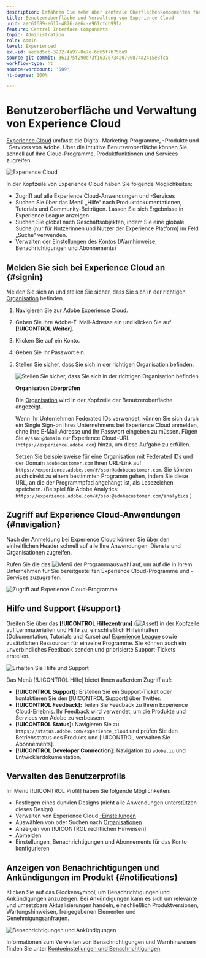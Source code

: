 ```yaml
---
description: Erfahren Sie mehr über zentrale Oberflächenkomponenten für Experience Cloud. Erhalten Sie Hilfe zur Benutzer- und Produktverwaltung in der Admin Console und aktivieren Sie Anwendungen für Experience Cloud-Services. Erhalten Sie Hilfe zur Zielgruppenbibliothek, zu Kundenattributen, zu Experience Cloud-Assets und mehr.
title: Benutzeroberfläche und Verwaltung von Experience Cloud
uuid: aec6f689-e617-4876-ae6c-e961cfcb991a
feature: Central Interface Components
topic: Administration
role: Admin
level: Experienced
exl-id: aedad5cb-3282-4a97-8e7e-6d65f7b75ba9
source-git-commit: 361175f290d73f1637673420700874a2415e3fca
workflow-type: ht
source-wordcount: '509'
ht-degree: 100%

---
```


# Benutzeroberfläche und Verwaltung von Experience Cloud

[Experience Cloud](https://experience.adobe.com) umfasst die Digital-Marketing-Programme, -Produkte und -Services von Adobe. Über die intuitive Benutzeroberfläche können Sie schnell auf Ihre Cloud-Programme, Produktfunktionen und Services zugreifen.

![Experience Cloud](assets/landing.png)

In der Kopfzeile von Experience Cloud haben Sie folgende Möglichkeiten:

* Zugriff auf alle Experience Cloud-Anwendungen und -Services
* Suchen Sie über das Menü „Hilfe“ nach Produktdokumentationen, Tutorials und Community-Beiträgen. Lassen Sie sich Ergebnisse in Experience League anzeigen.
* Suchen Sie global nach Geschäftsobjekten, indem Sie eine globale Suche (nur für Nutzerinnen und Nutzer der Experience Platform) im Feld „Suche“ verwenden.
* Verwalten der [Einstellungen](features/account-preferences.md) des Kontos (Warnhinweise, Benachrichtigungen und Abonnements)

## Melden Sie sich bei Experience Cloud an {#signin}

Melden Sie sich an und stellen Sie sicher, dass Sie sich in der richtigen [Organisation](administration/organizations.md) befinden.

1. Navigieren Sie zur [Adobe Experience Cloud](https://experience.adobe.com).
1. Geben Sie Ihre Adobe-E-Mail-Adresse ein und klicken Sie auf **[!UICONTROL Weiter]**.
1. Klicken Sie auf ein Konto.
1. Geben Sie Ihr Passwort ein.
1. Stellen Sie sicher, dass Sie sich in der richtigen Organisation befinden.

   ![Stellen Sie sicher, dass Sie sich in der richtigen Organisation befinden](assets/organizations-menu.png)

   **Organisation überprüfen**

   Die [Organisation](administration/organizations.md) wird in der Kopfzeile der Benutzeroberfläche angezeigt.

   Wenn Ihr Unternehmen Federated IDs verwendet, können Sie sich durch ein Single Sign-on Ihres Unternehmens bei Experience Cloud anmelden, ohne Ihre E-Mail-Adresse und Ihr Passwort eingeben zu müssen. Fügen Sie `#/sso:@domain` zur Experience Cloud-URL (`https://experience.adobe.com`) hinzu, um diese Aufgabe zu erfüllen.

   Setzen Sie beispielsweise für eine Organisation mit Federated IDs und der Domain `adobecustomer.com` Ihren URL-Link auf `https://experience.adobe.com/#/sso:@adobecustomer.com`. Sie können auch direkt zu einem bestimmten Programm gehen, indem Sie diese URL, an die der Programmpfad angehängt ist, als Lesezeichen speichern. (Beispiel für Adobe Analytics: `https://experience.adobe.com/#/sso:@adobecustomer.com/analytics`.)

## Zugriff auf Experience Cloud-Anwendungen {#navigation}

Nach der Anmeldung bei Experience Cloud können Sie über den einheitlichen Header schnell auf alle Ihre Anwendungen, Dienste und Organisationen zugreifen.

Rufen Sie die das ![Menü](assets/apps-icon.png) der Programmauswahl auf, um auf die in Ihrem Unternehmen für Sie bereitgestellten Experience Cloud-Programme und -Services zuzugreifen.

![Zugriff auf Experience Cloud-Programme](assets/platform-core-services.png)

## Hilfe und Support {#support}

Greifen Sie über das **[!UICONTROL Hilfezentrum]** (![Asset](assets/help-icon.png)) in der Kopfzeile auf Lernmaterialien und Hilfe zu, einschließlich Hilfeinhalten (Dokumentation, Tutorials und Kurse) auf [Experience League](https://experienceleague.adobe.com/de?lang=de#home) sowie zusätzlichen Ressourcen für einzelne Programme. Sie können auch ein unverbindliches Feedback senden und priorisierte Support-Tickets erstellen.

![Erhalten Sie Hilfe und Support](assets/search-menu.png)

Das Menü [!UICONTROL Hilfe] bietet Ihnen außerdem Zugriff auf:

* **[!UICONTROL Support]:** Erstellen Sie ein Support-Ticket oder kontaktieren Sie den [!UICONTROL Support] über Twitter.
* **[!UICONTROL Feedback]:** Teilen Sie Feedback zu Ihrem Experience Cloud-Erlebnis. Ihr Feedback wird verwendet, um die Produkte und Services von Adobe zu verbessern.
* **[!UICONTROL Status]:** Navigieren Sie zu `https://status.adobe.com/experience_cloud` und prüfen Sie den Betriebsstatus des Produkts und [!UICONTROL verwalten Sie Abonnements].
* **[!UICONTROL Developer Connection]:** Navigation zu `adobe.io` und Entwicklerdokumentation.

## Verwalten des Benutzerprofils

Im Menü [!UICONTROL Profil] haben Sie folgende Möglichkeiten:

* Festlegen eines dunklen Designs (nicht alle Anwendungen unterstützen dieses Design)
* Verwalten von Experience Cloud [-Einstellungen](features/account-preferences.md)
* Auswählen von oder Suchen nach [Organisationen](administration/organizations.md)
* Anzeigen von [!UICONTROL rechtlichen Hinweisen]
* Abmelden
* Einstellungen, Benachrichtigungen und Abonnements für das Konto konfigurieren

## Anzeigen von Benachrichtigungen und Ankündigungen im Produkt {#notifications}

Klicken Sie auf das Glockensymbol, um Benachrichtigungen und Ankündigungen anzuzeigen. Bei Ankündigungen kann es sich um relevante und umsetzbare Aktualisierungen handeln, einschließlich Produktversionen, Wartungshinweisen, freigegebenen Elementen und Genehmigungsanfragen.

![Benachrichtigungen und Ankündigungen](assets/notifications-menu-small.png)

Informationen zum Verwalten von Benachrichtigungen und Warnhinweisen finden Sie unter [Kontoeinstellungen und Benachrichtigungen](features/account-preferences.md).
